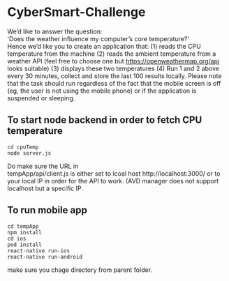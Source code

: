 # CyberSmart-Challenge

We’d like to answer the question:
<br>
'Does the weather influence my computer’s core temperature?’<br>
Hence we’d like you to create an application that:
(1) reads the CPU temperature from the machine
(2) reads the ambient temperature from a weather API (feel free to choose one but https://openweathermap.org/api looks suitable)
(3) displays these two temperatures
(4) Run 1 and 2 above every 30 minutes, collect and store the last 100 results locally. Please note that the task should run regardless of
the fact that the mobile screen is off (eg, the user is not using the mobile phone) or if the application is suspended or sleeping.

## To start node backend in order to fetch CPU temperature 
    cd cpuTemp
    node server.js
    
 Do make sure the URL in 
      <br> 
   tempApp/api/client.js 
is either set to lcoal host http://localhost:3000/ or to your local IP in order for the API to work. (AVD manager does not support localhost but a specific IP.
    
## To run mobile app 
    
    cd tempApp
    npm install
    cd ios 
    pod install
    react-native run-ios
    react-native run-android
 
 make sure you chage directory from parent folder.
 

    


